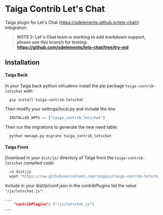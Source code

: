 Taiga Contrib Let's Chat
========================

Taiga plugin for Let's Chat (https://sdelements.github.io/lets-chat/) integration.

> **NOTE 2: Let's Chat team is working to add markdown support, please use this branch for testing: https://github.com/sdelements/lets-chat/tree/try-md**

Installation
------------

#### Taiga Back

In your Taiga back python virtualenv install the pip package `taiga-contrib-letschat` with:

```bash
  pip install taiga-contrib-letschat
```

Then modify your settings/local.py and include the line:

```python
  INSTALLED_APPS += ["taiga_contrib_letschat"]
```

Then run the migrations to generate the new need table:

```bash
  python manage.py migrate taiga_contrib_letschat
```

#### Taiga Front

Download in your `dist/js/` directory of Taiga front the `taiga-contrib-letschat` compiled code:

```bash
  cd dist/js
  wget "https://raw.githubusercontent.com/taigaio/taiga-contrib-letschat/$(pip show taiga-contrib-letschat | awk '/^Version: /{print $2}')/front/dist/letschat.js"
```

Include in your dist/js/conf.json in the contribPlugins list the value `"/js/letschat.js"`:

```json
...
    "contribPlugins": ["/js/letschat.js"]
...
```
